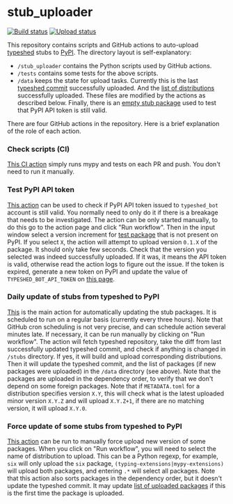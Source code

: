 # stub_uploader

[![Build status](https://github.com/typeshed-internal/stub_uploader/workflows/Check%20scripts/badge.svg)](https://github.com/typeshed-internal/stub_uploader/actions?query=workflow%3A%22Check+scripts%22)
[![Upload status](https://github.com/typeshed-internal/stub_uploader/workflows/Daily%20update%20of%20stubs%20from%20typeshed%20to%20PyPI/badge.svg)](https://github.com/typeshed-internal/stub_uploader/actions?query=workflow%3A%22Daily+update+of+stubs+from+typeshed+to+PyPI%22)

This repository contains scripts and GitHub actions to auto-upload
[typeshed](https://github.com/python/typeshed) stubs to [PyPI](https://pypi.org/).
The directory layout is self-explanatory:
* `/stub_uploader` contains the Python scripts used by GitHub actions.
* `/tests` contains some tests for the above scripts.
* `/data` keeps the state for upload tasks. Currently this is the last
  [typeshed commit](https://github.com/typeshed-internal/stub_uploader/blob/main/data/last_typeshed_commit.sha1)
  successfully uploaded. And the [list of distributions](https://github.com/typeshed-internal/stub_uploader/blob/main/data/uploaded_packages.txt)
  successfully uploaded. These files are modified by the actions as described below. Finally, there is an
  [empty stub package](https://github.com/typeshed-internal/stub_uploader/tree/main/data/empty_package)
  used to test that PyPI API token is still valid.

There are four GitHub actions in the repository. Here is a brief explanation
of the role of each action.

### Check scripts (CI)

[This CI action](https://github.com/typeshed-internal/stub_uploader/actions?query=workflow%3A%22Check+scripts%22)
simply runs mypy and tests on each PR and push. You don't need to run it manually.

### Test PyPI API token

[This action](https://github.com/typeshed-internal/stub_uploader/actions?query=workflow%3A%22Test+PyPI+API+token%22)
can be used to check if PyPI API token issued to `typeshed_bot` account is still valid.
You normally need to only do it if there is a breakage that needs to be investigated.
The action can be only started manually, to do this go to the action page and click "Run workflow".
Then in the input window select a version increment for [test package](https://pypi.org/project/types-tsbot-empty/#history)
that is not present on PyPI. If you select `X`, the action will attempt to upload version
`0.1.X` of the package. It should only take few seconds. Check that the version you selected was
indeed successfully uploaded. If it was, it means the API token is valid, otherwise read the action
logs to figure out the issue. If the token is expired, generate a new token on PyPI and update the value of
`TYPESHED_BOT_API_TOKEN` on [this page](https://github.com/typeshed-internal/stub_uploader/settings/secrets/actions).

### Daily update of stubs from typeshed to PyPI

[This](https://github.com/typeshed-internal/stub_uploader/actions?query=workflow%3A%22Daily+update+of+stubs+from+typeshed+to+PyPI%22)
is the main action for automatically updating the stub packages. It is scheduled to run on a regular
basis (currently every three hours). Note that GitHub cron scheduling is not very precise, and can schedule
action several minutes late. If necessary, it can be run manually by clicking on "Run workflow".
The action will fetch typeshed repository, take the diff from last successfully updated typeshed commit,
and check if anything is changed in `/stubs` directory. If yes, it will build and upload corresponding
distributions. Then it will update the typeshed commit, and the list of packages (if new packages were uploaded)
in the `/data` directory (see above). Note that the packages are uploaded in the dependency order,
to verify that we don't depend on some foreign packages. Note that if `METADATA.toml` for a distribution
specifies version `X.Y`, this will check what is the latest uploaded minor version `X.Y.Z` and will upload
`X.Y.Z+1`, if there are no matching version, it will upload `X.Y.0`.

### Force update of some stubs from typeshed to PyPI

[This action](https://github.com/typeshed-internal/stub_uploader/actions?query=workflow%3A%22Force+update+of+some+stubs+from+typeshed+to+PyPI%22)
can be run to manually force upload new version of some packages. When you click on "Run workflow",
you will need to select the name of distribution to upload. This can be a Python regexp, for example,
`six` will only upload the `six` package, `(typing-extensions|mypy-extensions)` will upload both packages,
and entering `.*` will select all packages.
Note that this action also sorts packages in the dependency order, but it doesn't update the typeshed commit. It may update
[list of uploaded packages](https://github.com/typeshed-internal/stub_uploader/blob/main/data/uploaded_packages.txt)
if this is the first time the package is uploaded.
